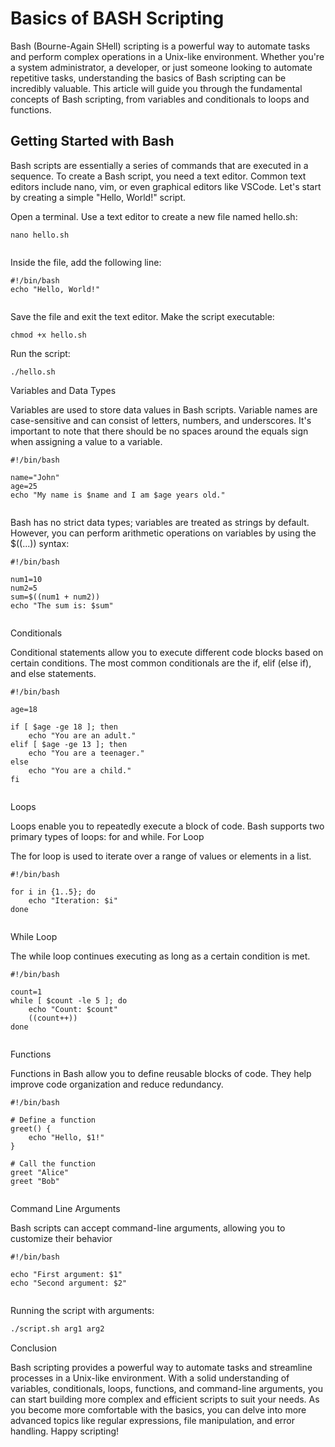 # Basics of BASH Scripting

Bash (Bourne-Again SHell) scripting is a powerful way to automate tasks and perform complex operations in a Unix-like environment. Whether you're a system administrator, a developer, or just someone looking to automate repetitive tasks, understanding the basics of Bash scripting can be incredibly valuable. This article will guide you through the fundamental concepts of Bash scripting, from variables and conditionals to loops and functions.

## Getting Started with Bash

Bash scripts are essentially a series of commands that are executed in a sequence. To create a Bash script, you need a text editor. Common text editors include nano, vim, or even graphical editors like VSCode. Let's start by creating a simple "Hello, World!" script.

Open a terminal.
Use a text editor to create a new file named hello.sh:

```
nano hello.sh


```
Inside the file, add the following line:

```
#!/bin/bash
echo "Hello, World!"


```
Save the file and exit the text editor.
Make the script executable:

```
chmod +x hello.sh
```
Run the script:

```
./hello.sh

```
Variables and Data Types

Variables are used to store data values in Bash scripts. Variable names are case-sensitive and can consist of letters, numbers, and underscores. It's important to note that there should be no spaces around the equals sign when assigning a value to a variable.

```
#!/bin/bash

name="John"
age=25
echo "My name is $name and I am $age years old."


```
Bash has no strict data types; variables are treated as strings by default. However, you can perform arithmetic operations on variables by using the $((...)) syntax:

```
#!/bin/bash

num1=10
num2=5
sum=$((num1 + num2))
echo "The sum is: $sum"


```
Conditionals

Conditional statements allow you to execute different code blocks based on certain conditions. The most common conditionals are the if, elif (else if), and else statements.

```
#!/bin/bash

age=18

if [ $age -ge 18 ]; then
    echo "You are an adult."
elif [ $age -ge 13 ]; then
    echo "You are a teenager."
else
    echo "You are a child."
fi


```

Loops

Loops enable you to repeatedly execute a block of code. Bash supports two primary types of loops: for and while.
For Loop

The for loop is used to iterate over a range of values or elements in a list.

```
#!/bin/bash

for i in {1..5}; do
    echo "Iteration: $i"
done


```

While Loop

The while loop continues executing as long as a certain condition is met.

```
#!/bin/bash

count=1
while [ $count -le 5 ]; do
    echo "Count: $count"
    ((count++))
done


```

Functions

Functions in Bash allow you to define reusable blocks of code. They help improve code organization and reduce redundancy.

```
#!/bin/bash

# Define a function
greet() {
    echo "Hello, $1!"
}

# Call the function
greet "Alice"
greet "Bob"


```
Command Line Arguments

Bash scripts can accept command-line arguments, allowing you to customize their behavior

```
#!/bin/bash

echo "First argument: $1"
echo "Second argument: $2"


```
Running the script with arguments:

```bash
./script.sh arg1 arg2
```
Conclusion

Bash scripting provides a powerful way to automate tasks and streamline processes in a Unix-like environment. With a solid understanding of variables, conditionals, loops, functions, and command-line arguments, you can start building more complex and efficient scripts to suit your needs. As you become more comfortable with the basics, you can delve into more advanced topics like regular expressions, file manipulation, and error handling. Happy scripting!